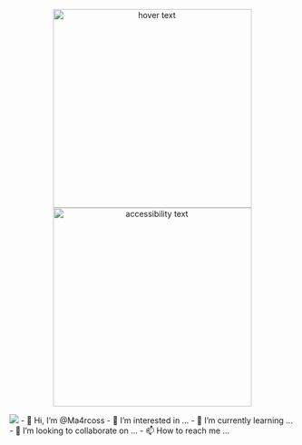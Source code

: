 <p align="center">
  <img src="your_relative_path_here" width="350" title="hover text">
  <img src="your_relative_path_here_number_2_large_name" width="350" alt="accessibility text">
</p>

<img src="https://i2.wp.com/tavernaprogramacao.com.br/wp-content/uploads/2018/01/Languages1.png?fit=1100%2C664&ssl=1"> 
- 👋 Hi, I’m @Ma4rcoss
- 👀 I’m interested in ...
- 🌱 I’m currently learning ...
- 💞️ I’m looking to collaborate on ...
- 📫 How to reach me ...

<!---
Ma4rcoss/Ma4rcoss is a ✨ special ✨ repository because its `README.md` (this file) appears on your GitHub profile.
You can click the Preview link to take a look at your changes.
--->

